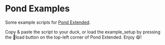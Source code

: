# Pond Examples

Some example scripts for [Pond Extended](https://github.com/Hatya-mouse/pond-extended).

Copy & paste the script to your duck, or load the example_setup by pressing the 💾load button on the top-left corner of Pond Extended.
Enjoy 😄!

